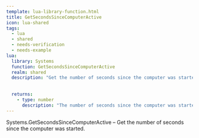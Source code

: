 ```yaml
---
template: lua-library-function.html
title: GetSecondsSinceComputerActive
icon: lua-shared
tags:
  - lua
  - shared
  - needs-verification
  - needs-example
lua:
  library: Systems
  function: GetSecondsSinceComputerActive
  realm: shared
  description: "Get the number of seconds since the computer was started."
  
  
  returns:
    - type: number
      description: "The number of seconds since the computer was started."
---
```


<div class="lua__search__keywords">
Systems.GetSecondsSinceComputerActive &#x2013; Get the number of seconds since the computer was started.
</div>
